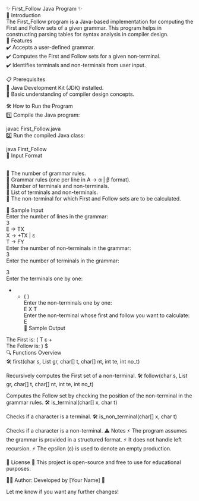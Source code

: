 ✨ First_Follow Java Program ✨
<br>
📌 Introduction
<br>
The First_Follow program is a Java-based implementation for computing the First and Follow sets of a given grammar. This program helps in constructing parsing tables for syntax analysis in compiler design.
<br>
🚀 Features
<br>
✔️ Accepts a user-defined grammar.
<br>
✔️ Computes the First and Follow sets for a given non-terminal.
<br>
✔️ Identifies terminals and non-terminals from user input.
<br>

📋 Prerequisites
<br>
📌 Java Development Kit (JDK) installed.
<br>
📌 Basic understanding of compiler design concepts.
<br>

🛠 How to Run the Program
<br>
1️⃣ Compile the Java program:
<br>


javac First_Follow.java
<br>
2️⃣ Run the compiled Java class:
<br>


java First_Follow
<br>
🔢 Input Format

<br>
🔹 The number of grammar rules.<br>
🔹 Grammar rules (one per line in A -> α | β format).<br>
🔹 Number of terminals and non-terminals.<br>
🔹 List of terminals and non-terminals.<br>
🔹 The non-terminal for which First and Follow sets are to be calculated.
<br>

📌 Sample Input
<br>
Enter the number of lines in the grammar:<br>
3<br>
E -> TX<br>
X -> +TX | ε<br>
T -> FY<br>
Enter the number of non-terminals in the grammar:<br>
3<br>
Enter the number of terminals in the grammar:<br>
<!-- Enter the number of terminals in the grammar: -->
3<br>
Enter the terminals one by one:<br>
+ * ( )<br>
Enter the non-terminals one by one:<br>
E X T<br>
Enter the non-terminal whose first and follow you want to calculate:<br>
E<br>
📌 Sample Output<br>

The First is:
( T  ε  +<br>
The Follow is:
) $<br>
🔍 Functions Overview
<br>
🛠 first(char s, List<String> gr, char[] t, char[] nt, int te, int no_t)

Recursively computes the First set of a non-terminal.
🛠 follow(char s, List<String> gr, char[] t, char[] nt, int te, int no_t)

Computes the Follow set by checking the position of the non-terminal in the grammar rules.
🛠 is_terminal(char[] x, char t)

Checks if a character is a terminal.
🛠 is_non_terminal(char[] x, char t)

Checks if a character is a non-terminal.
⚠️ Notes
⚡ The program assumes the grammar is provided in a structured format.
⚡ It does not handle left recursion.
⚡ The epsilon (ε) is used to denote an empty production.

📜 License
📖 This project is open-source and free to use for educational purposes.

👨‍💻 Author: Developed by [Your Name] 🚀

Let me know if you want any further changes! 







